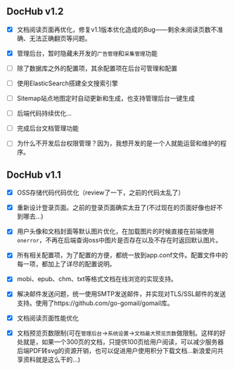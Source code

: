 ## DocHub v1.2
- [x] 文档阅读页面再优化，修复v1.1版本优化造成的Bug——剩余未阅读页数不准确、无法正确翻页等问题。
- [x] 管理后台，暂时隐藏未开发的`广告管理`和`采集管理`功能
- [ ] 除了数据库之外的配置项，其余配置项在后台可管理和配置
- [ ] 使用ElasticSearch搭建全文搜索引擎
- [ ] Sitemap站点地图定时自动更新和生成，也支持管理后台一键生成
- [ ] 后端代码持续优化...
- [ ] 完成后台文档管理功能
- [ ] 为什么不开发后台权限管理？因为，我想开发的是一个人就能运营和维护的程序。



## DocHub v1.1
- [x] OSS存储代码代码优化（review了一下，之前的代码太乱了）
- [x] 重新设计登录页面。之前的登录页面确实太丑了(不过现在的页面好像也好不到哪去...)
- [x] 用户头像和文档封面等默认图片优化，在加载图片的时候直接在前端使用`onerror`，不再在后端查询oss中图片是否存在以及不存在时返回默认图片。
- [x] 所有相关配置项，为了配置的方便，都统一放到app.conf文件。配置文件中的每一项，都加上了详尽的配置说明。
- [x] mobi、epub、chm、txt等格式文档在线浏览的实现支持。
- [x] 解决邮件发送问题，统一使用SMTP发送邮件，并实现对TLS/SSL邮件的发送支持。使用了https://github.com/go-gomail/gomail库。
- [x] 文档阅读页面性能优化
- [x] 文档预览页数限制(可在`管理后台`->`系统设置`->`文档最大预览页数`做限制。这样的好处就是，如果一个300页的文档，只提供100页给用户阅读，可以减少服务器后端PDF转svg的资源开销，也可以促进用户使用积分下载文档...新浪爱问共享资料就是这么干的...)

